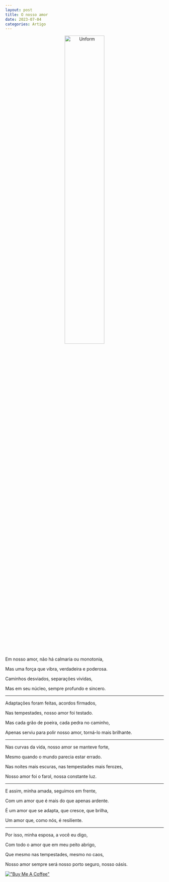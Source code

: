 ```yaml
---
layout: post
title: O nosso amor
date: 2023-07-04
categories: Artigo
---
```


<p align="center">
<img src="{{ site.baseurl }}/images/2023-07-06-O-nosso-amor.png" height="50%" width="50%" alt="Unform" />
</p>

Em nosso amor, não há calmaria ou monotonia,

Mas uma força que vibra, verdadeira e poderosa.

Caminhos desviados, separações vividas,

Mas em seu núcleo, sempre profundo e sincero.

---

Adaptações foram feitas, acordos firmados,

Nas tempestades, nosso amor foi testado.

Mas cada grão de poeira, cada pedra no caminho,

Apenas serviu para polir nosso amor, torná-lo mais brilhante.

---

Nas curvas da vida, nosso amor se manteve forte,

Mesmo quando o mundo parecia estar errado.

Nas noites mais escuras, nas tempestades mais ferozes,

Nosso amor foi o farol, nossa constante luz.

---

E assim, minha amada, seguimos em frente,

Com um amor que é mais do que apenas ardente.

É um amor que se adapta, que cresce, que brilha,

Um amor que, como nós, é resiliente.

---

Por isso, minha esposa, a você eu digo,

Com todo o amor que em meu peito abrigo,

Que mesmo nas tempestades, mesmo no caos,

Nosso amor sempre será nosso porto seguro, nosso oásis.

[!["Buy Me A Coffee"](https://user-images.githubusercontent.com/1376749/120938564-50c59780-c6e1-11eb-814f-22a0399623c5.png)](https://www.buymeacoffee.com/govinda777)